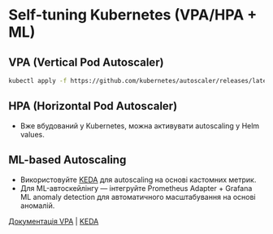 # Self-tuning Kubernetes (VPA/HPA + ML)

## VPA (Vertical Pod Autoscaler)
```bash
kubectl apply -f https://github.com/kubernetes/autoscaler/releases/latest/download/vertical-pod-autoscaler.yaml
```

## HPA (Horizontal Pod Autoscaler)
- Вже вбудований у Kubernetes, можна активувати autoscaling у Helm values.

## ML-based Autoscaling
- Використовуйте [KEDA](https://keda.sh/) для autoscaling на основі кастомних метрик.
- Для ML-автоскейлінгу — інтегруйте Prometheus Adapter + Grafana ML anomaly detection для автоматичного масштабування на основі аномалій.

[Документація VPA](https://github.com/kubernetes/autoscaler/tree/master/vertical-pod-autoscaler) | [KEDA](https://keda.sh/docs/)
